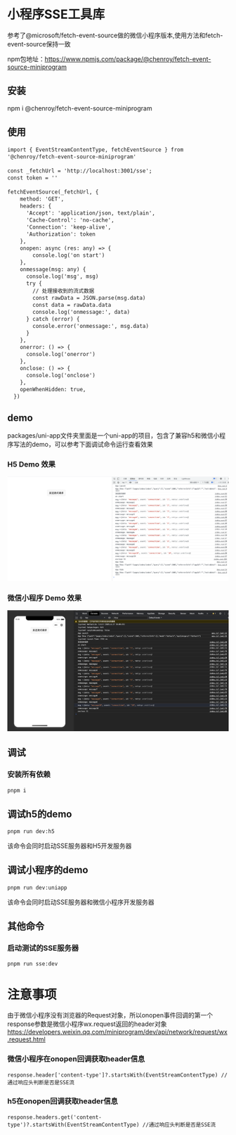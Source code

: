 # 小程序SSE工具库
参考了@microsoft/fetch-event-source做的微信小程序版本,使用方法和fetch-event-source保持一致

npm包地址：https://www.npmjs.com/package/@chenroy/fetch-event-source-miniprogram

## 安装
npm i @chenroy/fetch-event-source-miniprogram

## 使用
```
import { EventStreamContentType, fetchEventSource } from '@chenroy/fetch-event-source-miniprogram'

const _fetchUrl = 'http://localhost:3001/sse';
const token = ''

fetchEventSource(_fetchUrl, {
    method: 'GET',
    headers: {
      'Accept': 'application/json, text/plain',
      'Cache-Control': 'no-cache',
      'Connection': 'keep-alive',
      'Authorization': token
    },
    onopen: async (res: any) => {
        console.log('on start')
    },
    onmessage(msg: any) {
      console.log('msg', msg)
      try {
        // 处理接收到的流式数据
        const rawData = JSON.parse(msg.data)
        const data = rawData.data
        console.log('onmessage:', data)
      } catch (error) {
        console.error('onmessage:', msg.data)
      }
    },
    onerror: () => {
      console.log('onerror')
    },
    onclose: () => {
      console.log('onclose')
    },
    openWhenHidden: true,
  })
```

## demo
packages/uni-app文件夹里面是一个uni-app的项目，包含了兼容h5和微信小程序写法的demo，可以参考下面调试命令运行查看效果

### H5 Demo 效果
![H5 Demo](h5demo.png)

### 微信小程序 Demo 效果
![微信小程序 Demo](miniprogramdemo.png)

## 调试

### 安装所有依赖
```bash
pnpm i
```

## 调试h5的demo
```bash
pnpm run dev:h5
```
该命令会同时启动SSE服务器和H5开发服务器

## 调试小程序的demo
```bash
pnpm run dev:uniapp
```
该命令会同时启动SSE服务器和微信小程序开发服务器


## 其他命令

### 启动测试的SSE服务器
```bash
pnpm run sse:dev
```

# 注意事项
由于微信小程序没有浏览器的Request对象，所以onopen事件回调的第一个response参数是微信小程序wx.request返回的header对象
https://developers.weixin.qq.com/miniprogram/dev/api/network/request/wx.request.html

### 微信小程序在onopen回调获取header信息
```
response.header['content-type']?.startsWith(EventStreamContentType) //通过响应头判断是否是SSE流

```

### h5在onopen回调获取header信息
```
response.headers.get('content-type')?.startsWith(EventStreamContentType) //通过响应头判断是否是SSE流

```

